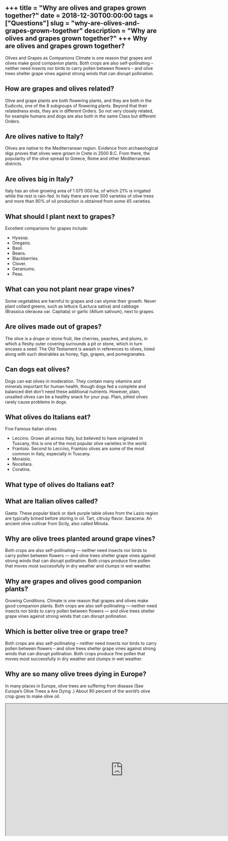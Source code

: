 +++
title = "Why are olives and grapes grown together?"
date = 2018-12-30T00:00:00
tags = ["Questions"]
slug = "why-are-olives-and-grapes-grown-together"
description = "Why are olives and grapes grown together?"
+++
Why are olives and grapes grown together?
-----------------------------------------

Olives and Grapes as Companions Climate is one reason that grapes and olives make good companion plants. Both crops are also self-pollinating – neither need insects nor birds to carry pollen between flowers – and olive trees shelter grape vines against strong winds that can disrupt pollination.

How are grapes and olives related?
----------------------------------

Olive and grape plants are both flowering plants, and they are both in the Eudicots, one of the 8 subgroups of flowering plants. Beyond that their relatedness ends, they are in different Orders. So not very closely related, for example humans and dogs are also both in the same Class but different Orders.

Are olives native to Italy?
---------------------------

Olives are native to the Mediterranean region. Evidence from archaeological digs proves that olives were grown in Crete in 2500 B.C. From there, the popularity of the olive spread to Greece, Rome and other Mediterranean districts.

Are olives big in Italy?
------------------------

Italy has an olive growing area of 1 075 000 ha, of which 21% is irrigated while the rest is rain-fed. In Italy there are over 500 varieties of olive trees and more than 90% of oil production is obtained from some 45 varieties.

What should I plant next to grapes?
-----------------------------------

Excellent companions for grapes include:

- Hyssop.
- Oregano.
- Basil.
- Beans.
- Blackberries.
- Clover.
- Geraniums.
- Peas.

What can you not plant near grape vines?
----------------------------------------

Some vegetables are harmful to grapes and can stymie their growth. Never plant collard greens, such as lettuce (Lactuca sativa) and cabbage (Brassica oleracea var. Capitata) or garlic (Allium sativum), next to grapes.

Are olives made out of grapes?
------------------------------

The olive is a drupe or stone fruit, like cherries, peaches, and plums, in which a fleshy outer covering surrounds a pit or stone, which in turn encases a seed. The Old Testament is awash in references to olives, listed along with such desirables as honey, figs, grapes, and pomegranates.

Can dogs eat olives?
--------------------

Dogs can eat olives in moderation. They contain many vitamins and minerals important for human health, though dogs fed a complete and balanced diet don’t need these additional nutrients. However, plain, unsalted olives can be a healthy snack for your pup. Plain, pitted olives rarely cause problems in dogs.

What olives do Italians eat?
----------------------------

Five Famous Italian olives

- Leccino. Grown all across Italy, but believed to have originated in Tuscany, this is one of the most popular olive varieties in the world.
- Frantoio. Second to Leccino, Frantoio olives are some of the most common in Italy, especially in Tuscany.
- Moraiolo.
- Nocellara.
- Coratina.

What type of olives do Italians eat?
------------------------------------

What are Italian olives called?
-------------------------------

Gaeta: These popular black or dark purple table olives from the Lazio region are typically brined before storing in oil. Tart, citrusy flavor. Saracena: An ancient olive cultivar from Sicily, also called Minuta.

Why are olive trees planted around grape vines?
-----------------------------------------------

Both crops are also self-pollinating — neither need insects nor birds to carry pollen between flowers — and olive trees shelter grape vines against strong winds that can disrupt pollination. Both crops produce fine pollen that moves most successfully in dry weather and clumps in wet weather.

Why are grapes and olives good companion plants?
------------------------------------------------

Growing Conditions. Climate is one reason that grapes and olives make good companion plants. Both crops are also self-pollinating — neither need insects nor birds to carry pollen between flowers — and olive trees shelter grape vines against strong winds that can disrupt pollination.

Which is better olive tree or grape tree?
-----------------------------------------

Both crops are also self-pollinating – neither need insects nor birds to carry pollen between flowers – and olive trees shelter grape vines against strong winds that can disrupt pollination. Both crops produce fine pollen that moves most successfully in dry weather and clumps in wet weather.

Why are so many olive trees dying in Europe?
--------------------------------------------

In many places in Europe, olive trees are suffering from disease (See Europe’s Olive Trees a Are Dying .) About 90 percent of the world’s olive crop goes to make olive oil.

<iframe allow="accelerometer; autoplay; clipboard-write; encrypted-media; gyroscope; picture-in-picture" allowfullscreen="" class="__youtube_prefs__  epyt-is-override  no-lazyload" data-no-lazy="1" data-origheight="433" data-origwidth="770" data-skipgform_ajax_framebjll="" height="433" id="_ytid_82879" loading="lazy" src="https://www.youtube.com/embed/nQkwpHdCGas?enablejsapi=1&autoplay=0&cc_load_policy=0&cc_lang_pref=&iv_load_policy=1&loop=0&modestbranding=0&rel=1&fs=1&playsinline=0&autohide=2&theme=dark&color=red&controls=1&" title="YouTube player" width="770"></iframe>